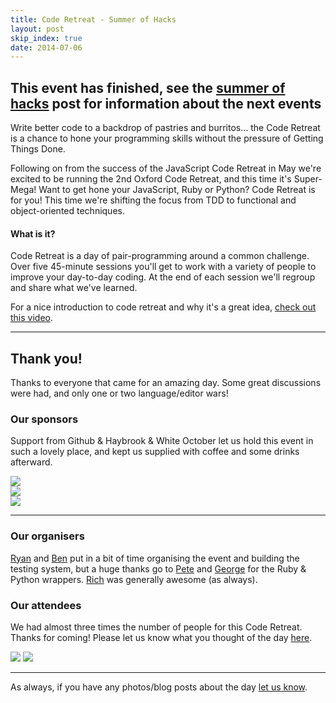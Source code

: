 ```yaml
---
title: Code Retreat - Summer of Hacks
layout: post
skip_index: true
date: 2014-07-06
---
```


## This event has finished, see the [summer of hacks](http://jsoxford.com/2014/summer-of-hacks/) post for information about the next events

<p class="lead">Write better code to a backdrop of pastries and burritos&hellip; the Code Retreat is a chance to hone your programming skills without the pressure of Getting Things Done.</p>

Following on from the success of the JavaScript Code Retreat in May we're excited to be running the 2nd Oxford Code Retreat, and this time it's Super-Mega! Want to get hone your JavaScript, Ruby or Python? Code Retreat is for you! This time we're shifting the focus from TDD to functional and object-oriented techniques.

#### What is it?

Code Retreat is a day of pair-programming around a common challenge. Over five 45-minute sessions you'll get to work with a variety of people to improve your day-to-day coding. At the end of each session we'll regroup and share what we've learned.

For a nice introduction to code retreat and why it's a great idea, [check out this video](http://player.vimeo.com/video/18955165?title=0&amp;byline=0&amp;portrait=0).

---

<h2>Thank you!</h2>

<p class="lead">Thanks to everyone that came for an amazing day. Some great discussions were had, and only one or two language/editor wars!</p>

<h3>Our sponsors</h3>

Support from Github & Haybrook &amp; White October let us hold this event in such a lovely place, and kept us supplied with coffee and some drinks afterward.

<div class="row-fluid">
  <div class="span4">
    <a href="http://github.com/">
      <img src="/img/github.png" />
    </a>
  </div>
  <div class="span4">
    <a href="http://www.haybrook.co.uk/">
      <img src="/img/haybrook.png" />
    </a>
  </div>
  <div class="span4">
    <a href="http://www.whiteoctober.co.uk/">
      <img src="/img/wo.png" />
    </a>
  </div>
</div>

---

<h3>Our organisers</h3>

<a href="https://twitter.com/intent/user?screen_name=spikeheap">Ryan</a> and <a href="https://twitter.com/intent/user?screen_name=benjaminbenben">Ben</a> put in a bit of time organising the event and building the testing system, but a huge thanks go to <a href="https://twitter.com/intent/user?screen_name=peterjwest">Pete</a> and <a href="https://twitter.com/intent/user?screen_name=ghickham">George</a> for the Ruby & Python wrappers. <a href="https://twitter.com/intent/user?screen_name=richdevans">Rich</a> was generally awesome (as always).


<h3>Our attendees</h3>

<p>We had almost three times the number of people for this Code Retreat. Thanks for coming! Please let us know what you thought of the day <a href="https://www.surveymonkey.com/s/3DYYBPM">here</a>.</p>

<img src="/img/2014-soh-code-retreat-randori.jpg" />
<img src="/img/2014-soh-code-retreat-everyone.jpg" />

<hr />

<p>As always, if you have any photos/blog posts about the day <a href="https://twitter.com/intent/user?screen_name=jsoxford">let us know</a>.</p>
